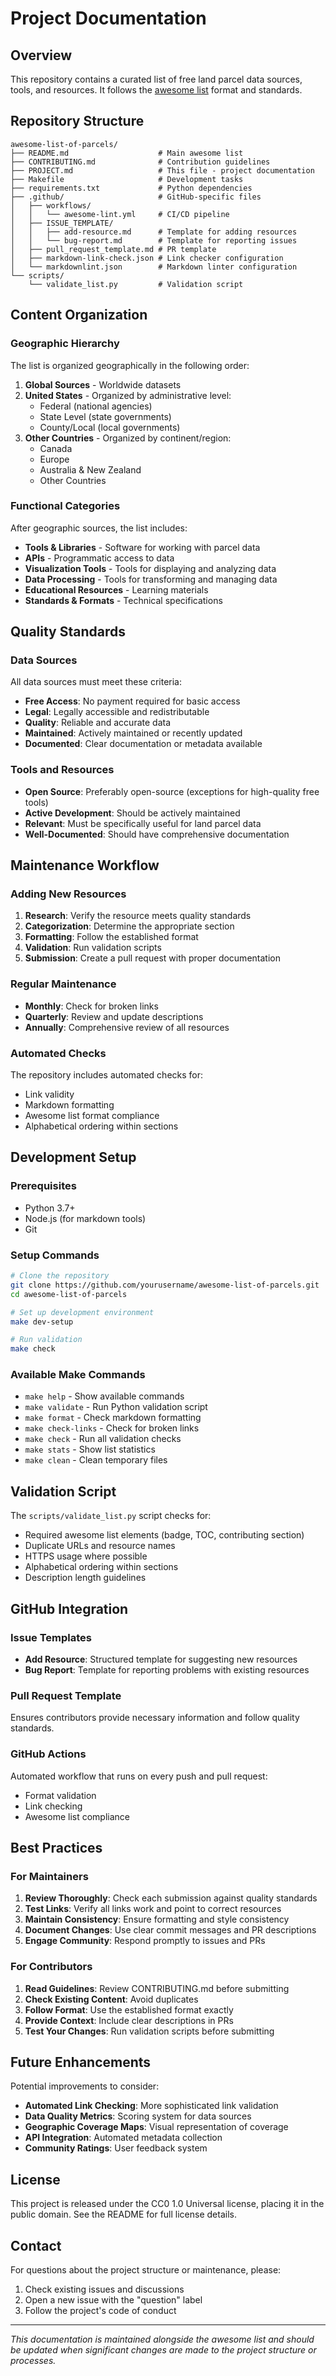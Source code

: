 # Project Documentation

## Overview

This repository contains a curated list of free land parcel data sources, tools, and resources. It follows the [awesome list](https://awesome.re) format and standards.

## Repository Structure

```
awesome-list-of-parcels/
├── README.md                    # Main awesome list
├── CONTRIBUTING.md              # Contribution guidelines
├── PROJECT.md                   # This file - project documentation
├── Makefile                     # Development tasks
├── requirements.txt             # Python dependencies
├── .github/                     # GitHub-specific files
│   ├── workflows/
│   │   └── awesome-lint.yml     # CI/CD pipeline
│   ├── ISSUE_TEMPLATE/
│   │   ├── add-resource.md      # Template for adding resources
│   │   └── bug-report.md        # Template for reporting issues
│   ├── pull_request_template.md # PR template
│   ├── markdown-link-check.json # Link checker configuration
│   └── markdownlint.json        # Markdown linter configuration
└── scripts/
    └── validate_list.py         # Validation script
```

## Content Organization

### Geographic Hierarchy

The list is organized geographically in the following order:

1. **Global Sources** - Worldwide datasets
2. **United States** - Organized by administrative level:
   - Federal (national agencies)
   - State Level (state governments)
   - County/Local (local governments)
3. **Other Countries** - Organized by continent/region:
   - Canada
   - Europe
   - Australia & New Zealand
   - Other Countries

### Functional Categories

After geographic sources, the list includes:

- **Tools & Libraries** - Software for working with parcel data
- **APIs** - Programmatic access to data
- **Visualization Tools** - Tools for displaying and analyzing data
- **Data Processing** - Tools for transforming and managing data
- **Educational Resources** - Learning materials
- **Standards & Formats** - Technical specifications

## Quality Standards

### Data Sources

All data sources must meet these criteria:

- **Free Access**: No payment required for basic access
- **Legal**: Legally accessible and redistributable
- **Quality**: Reliable and accurate data
- **Maintained**: Actively maintained or recently updated
- **Documented**: Clear documentation or metadata available

### Tools and Resources

- **Open Source**: Preferably open-source (exceptions for high-quality free tools)
- **Active Development**: Should be actively maintained
- **Relevant**: Must be specifically useful for land parcel data
- **Well-Documented**: Should have comprehensive documentation

## Maintenance Workflow

### Adding New Resources

1. **Research**: Verify the resource meets quality standards
2. **Categorization**: Determine the appropriate section
3. **Formatting**: Follow the established format
4. **Validation**: Run validation scripts
5. **Submission**: Create a pull request with proper documentation

### Regular Maintenance

- **Monthly**: Check for broken links
- **Quarterly**: Review and update descriptions
- **Annually**: Comprehensive review of all resources

### Automated Checks

The repository includes automated checks for:

- Link validity
- Markdown formatting
- Awesome list format compliance
- Alphabetical ordering within sections

## Development Setup

### Prerequisites

- Python 3.7+
- Node.js (for markdown tools)
- Git

### Setup Commands

```bash
# Clone the repository
git clone https://github.com/yourusername/awesome-list-of-parcels.git
cd awesome-list-of-parcels

# Set up development environment
make dev-setup

# Run validation
make check
```

### Available Make Commands

- `make help` - Show available commands
- `make validate` - Run Python validation script
- `make format` - Check markdown formatting
- `make check-links` - Check for broken links
- `make check` - Run all validation checks
- `make stats` - Show list statistics
- `make clean` - Clean temporary files

## Validation Script

The `scripts/validate_list.py` script checks for:

- Required awesome list elements (badge, TOC, contributing section)
- Duplicate URLs and resource names
- HTTPS usage where possible
- Alphabetical ordering within sections
- Description length guidelines

## GitHub Integration

### Issue Templates

- **Add Resource**: Structured template for suggesting new resources
- **Bug Report**: Template for reporting problems with existing resources

### Pull Request Template

Ensures contributors provide necessary information and follow quality standards.

### GitHub Actions

Automated workflow that runs on every push and pull request:

- Format validation
- Link checking
- Awesome list compliance

## Best Practices

### For Maintainers

1. **Review Thoroughly**: Check each submission against quality standards
2. **Test Links**: Verify all links work and point to correct resources
3. **Maintain Consistency**: Ensure formatting and style consistency
4. **Document Changes**: Use clear commit messages and PR descriptions
5. **Engage Community**: Respond promptly to issues and PRs

### For Contributors

1. **Read Guidelines**: Review CONTRIBUTING.md before submitting
2. **Check Existing Content**: Avoid duplicates
3. **Follow Format**: Use the established format exactly
4. **Provide Context**: Include clear descriptions in PRs
5. **Test Your Changes**: Run validation scripts before submitting

## Future Enhancements

Potential improvements to consider:

- **Automated Link Checking**: More sophisticated link validation
- **Data Quality Metrics**: Scoring system for data sources
- **Geographic Coverage Maps**: Visual representation of coverage
- **API Integration**: Automated metadata collection
- **Community Ratings**: User feedback system

## License

This project is released under the CC0 1.0 Universal license, placing it in the public domain. See the README for full license details.

## Contact

For questions about the project structure or maintenance, please:

1. Check existing issues and discussions
2. Open a new issue with the "question" label
3. Follow the project's code of conduct

---

*This documentation is maintained alongside the awesome list and should be updated when significant changes are made to the project structure or processes.* 